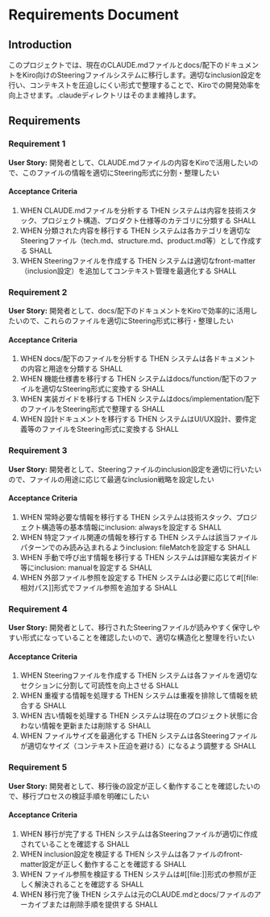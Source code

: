 # Requirements Document

## Introduction

このプロジェクトでは、現在のCLAUDE.mdファイルとdocs/配下のドキュメントをKiro向けのSteeringファイルシステムに移行します。適切なinclusion設定を行い、コンテキストを圧迫しにくい形式で整理することで、Kiroでの開発効率を向上させます。.claudeディレクトリはそのまま維持します。

## Requirements

### Requirement 1

**User Story:** 開発者として、CLAUDE.mdファイルの内容をKiroで活用したいので、このファイルの情報を適切にSteering形式に分割・整理したい

#### Acceptance Criteria

1. WHEN CLAUDE.mdファイルを分析する THEN システムは内容を技術スタック、プロジェクト構造、プロダクト仕様等のカテゴリに分類する SHALL
2. WHEN 分類された内容を移行する THEN システムは各カテゴリを適切なSteeringファイル（tech.md、structure.md、product.md等）として作成する SHALL
3. WHEN Steeringファイルを作成する THEN システムは適切なfront-matter（inclusion設定）を追加してコンテキスト管理を最適化する SHALL

### Requirement 2

**User Story:** 開発者として、docs/配下のドキュメントをKiroで効率的に活用したいので、これらのファイルを適切にSteering形式に移行・整理したい

#### Acceptance Criteria

1. WHEN docs/配下のファイルを分析する THEN システムは各ドキュメントの内容と用途を分類する SHALL
2. WHEN 機能仕様書を移行する THEN システムはdocs/function/配下のファイルを適切なSteering形式に変換する SHALL
3. WHEN 実装ガイドを移行する THEN システムはdocs/implementation/配下のファイルをSteering形式で整理する SHALL
4. WHEN 設計ドキュメントを移行する THEN システムはUI/UX設計、要件定義等のファイルをSteering形式に変換する SHALL

### Requirement 3

**User Story:** 開発者として、Steeringファイルのinclusion設定を適切に行いたいので、ファイルの用途に応じて最適なinclusion戦略を設定したい

#### Acceptance Criteria

1. WHEN 常時必要な情報を移行する THEN システムは技術スタック、プロジェクト構造等の基本情報にinclusion: alwaysを設定する SHALL
2. WHEN 特定ファイル関連の情報を移行する THEN システムは該当ファイルパターンでのみ読み込まれるようinclusion: fileMatchを設定する SHALL
3. WHEN 手動で呼び出す情報を移行する THEN システムは詳細な実装ガイド等にinclusion: manualを設定する SHALL
4. WHEN 外部ファイル参照を設定する THEN システムは必要に応じて#[[file:相対パス]]形式でファイル参照を追加する SHALL

### Requirement 4

**User Story:** 開発者として、移行されたSteeringファイルが読みやすく保守しやすい形式になっていることを確認したいので、適切な構造化と整理を行いたい

#### Acceptance Criteria

1. WHEN Steeringファイルを作成する THEN システムは各ファイルを適切なセクションに分割して可読性を向上させる SHALL
2. WHEN 重複する情報を処理する THEN システムは重複を排除して情報を統合する SHALL
3. WHEN 古い情報を処理する THEN システムは現在のプロジェクト状態に合わない情報を更新または削除する SHALL
4. WHEN ファイルサイズを最適化する THEN システムは各Steeringファイルが適切なサイズ（コンテキスト圧迫を避ける）になるよう調整する SHALL

### Requirement 5

**User Story:** 開発者として、移行後の設定が正しく動作することを確認したいので、移行プロセスの検証手順を明確にしたい

#### Acceptance Criteria

1. WHEN 移行が完了する THEN システムは各Steeringファイルが適切に作成されていることを確認する SHALL
2. WHEN inclusion設定を検証する THEN システムは各ファイルのfront-matter設定が正しく動作することを確認する SHALL
3. WHEN ファイル参照を検証する THEN システムは#[[file:]]形式の参照が正しく解決されることを確認する SHALL
4. WHEN 移行完了後 THEN システムは元のCLAUDE.mdとdocs/ファイルのアーカイブまたは削除手順を提供する SHALL
